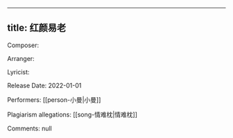 
---
title: 红颜易老
---
Composer: 

Arranger: 

Lyricist: 

Release Date: 2022-01-01

Performers: [[person-小曼|小曼]]

Plagiarism allegations:
[[song-情难枕|情难枕]]

Comments:
null
